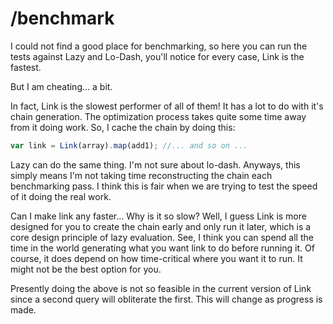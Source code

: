 /benchmark
==========

I could not find a good place for benchmarking, so here you can run
the tests against Lazy and Lo-Dash, you'll notice for every case,
Link is the fastest.

But I am cheating... a bit.

In fact, Link is the slowest performer of all of them! It has a lot
to do with it's chain generation. The optimization process takes
quite some time away from it doing work. So, I cache the chain by 
doing this:

``` javascript
var link = Link(array).map(add1); //... and so on ...
```

Lazy can do the same thing. I'm not sure about lo-dash. Anyways,
this simply means I'm not taking time reconstructing the chain each
benchmarking pass. I think this is fair when we are trying to test
the speed of it doing the real work.

Can I make link any faster... Why is it so slow? Well, I guess Link is more
designed for you to create the chain early and only run it later, which is
a core design principle of lazy evaluation. See, I think you can spend all
the time in the world generating what you want link to do before running it.
Of course, it does depend on how time-critical where you want it to run. It
might not be the best option for you.

Presently doing the above is not so feasible in the current version of Link
since a second query will obliterate the first. This will change as progress
is made.
